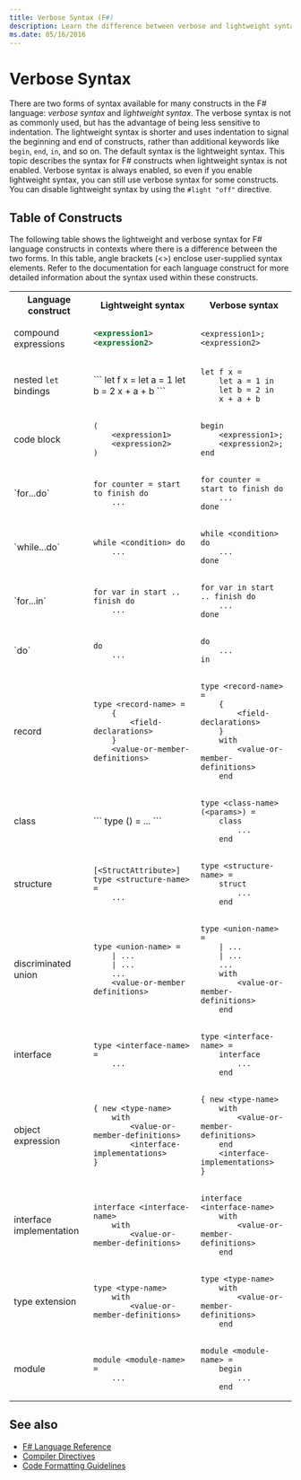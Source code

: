 ```yaml
---
title: Verbose Syntax (F#)
description: Learn the difference between verbose and lightweight syntax in the F# programming language.
ms.date: 05/16/2016
---
```

# Verbose Syntax

There are two forms of syntax available for many constructs in the F# language: *verbose syntax* and *lightweight syntax*. The verbose syntax is not as commonly used, but has the advantage of being less sensitive to indentation. The lightweight syntax is shorter and uses indentation to signal the beginning and end of constructs, rather than additional keywords like `begin`, `end`, `in`, and so on. The default syntax is the lightweight syntax. This topic describes the syntax for F# constructs when lightweight syntax is not enabled. Verbose syntax is always enabled, so even if you enable lightweight syntax, you can still use verbose syntax for some constructs. You can disable lightweight syntax by using the `#light "off"` directive.

## Table of Constructs

The following table shows the lightweight and verbose syntax for F# language constructs in contexts where there is a difference between the two forms. In this table, angle brackets (&lt;&gt;) enclose user-supplied syntax elements. Refer to the documentation for each language construct for more detailed information about the syntax used within these constructs.

<table>
<tr>
<th>Language construct</th>
<th>Lightweight syntax</th>
<th>Verbose syntax</th>
</tr>
<tr>
<td>
compound expressions
</td>
<td>

```xml
<expression1>
<expression2>
```
</td><td>

```
<expression1>; <expression2>
```

</td>
</tr>
<tr><td>


nested `let` bindings

</td><td>
```
let f x =
    let a = 1
    let b = 2
    x + a + b
```

</td><td>

```
let f x =
    let a = 1 in
    let b = 2 in
    x + a + b
```

</td>
</tr>
<tr><td>
code block
</td><td>

```
(
    <expression1>
    <expression2>
)
```

</td><td>

```
begin
    <expression1>;
    <expression2>;
end
```
</td>
</tr>
<tr><td>
`for...do`
</td><td>

```
for counter = start to finish do
    ...
```

</td><td>

```
for counter = start to finish do
    ...
done
```

</td>
</tr>
<tr><td>
`while...do`
</td><td>

```
while <condition> do
    ...
```

</td><td>

```
while <condition> do
    ...
done
```

</td>
</tr>
<tr><td>
`for...in`
</td><td>

```
for var in start .. finish do
    ...
```

</td><td>

```
for var in start .. finish do
    ...
done
```

</td>
</tr>
<tr><td>
`do`
</td><td>

```
do
    ...
```

</td><td>

```
do
    ...
in
```

</td>
</tr>
<tr><td>record
</td><td>

```
type <record-name> =
    {
        <field-declarations>
    }
    <value-or-member-definitions>
```

</td><td>

```
type <record-name> =
    {
        <field-declarations>
    }
    with
        <value-or-member-definitions>
    end
```

</td>
</tr>
<tr><td>class
</td><td>
```
type <class-name>(<params>) =
    ...
```

</td><td>

```
type <class-name>(<params>) =
    class
        ...
    end
```
</td>
</tr>
<tr><td>structure</td><td>

```
[<StructAttribute>]
type <structure-name> =
    ...
```
</td><td>

```
type <structure-name> =
    struct
        ...
    end
```

</td>
</tr>
<tr><td>discriminated union</td><td>

```
type <union-name> =
    | ...
    | ...
    ...
    <value-or-member definitions>
```
</td><td>

```
type <union-name> =
    | ...
    | ...
    ...
    with
        <value-or-member-definitions>
    end    
```

</td>
</tr>
<tr><td>interface</td><td>

```
type <interface-name> =
    ...
```
</td><td>

```
type <interface-name> =
    interface
        ...
    end
```

</td>
</tr>
<tr><td>object expression</td><td>

```
{ new <type-name>
    with
        <value-or-member-definitions>
        <interface-implementations>
}
```

</td><td>

```
{ new <type-name>
    with
        <value-or-member-definitions>
    end
    <interface-implementations>
}
```

</td>
</tr>
<tr><td>interface implementation</td><td>

```
interface <interface-name>
    with
        <value-or-member-definitions>
```

</td><td>

```
interface <interface-name>
    with
        <value-or-member-definitions>
    end
```

</td>
</tr>
<tr><td>type extension</td><td>

```
type <type-name>
    with
        <value-or-member-definitions>
```

</td><td>

```
type <type-name>
    with
        <value-or-member-definitions>
    end
```

</td>
</tr>
<tr><td>module</td><td>

```
module <module-name> =
    ...
```

</td><td>

```
module <module-name> =
    begin
        ...
    end
```

</td>
</tr>
</table>

## See also

- [F# Language Reference](index.md)
- [Compiler Directives](compiler-directives.md)
- [Code Formatting Guidelines](code-formatting-guidelines.md)
